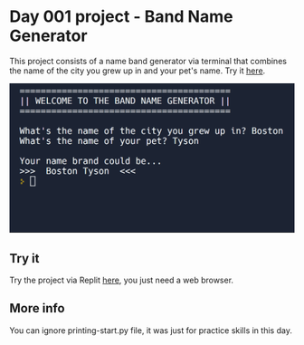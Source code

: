# Day 001 project - Band Name Generator

This project consists of a name band generator via terminal that combines the name of the city you grew up in and your pet's name. Try it [here](https://replit.com/@DarienPerez29/band-name-generator?embed=1&output=1).

![Cover](cover.png)

## Try it

Try the project via Replit [here](https://replit.com/@DarienPerez29/band-name-generator?embed=1&output=1), you just need a web browser.

## More info

You can ignore printing-start.py file, it was just for practice skills in this day.